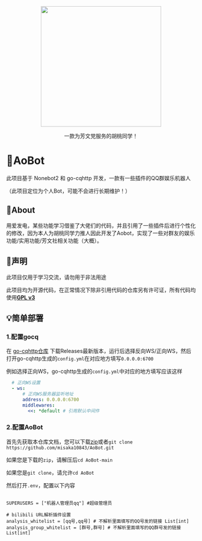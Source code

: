 


<div align=center><img width="320" height="320" src="https://s2.loli.net/2023/01/16/h2rKJ8smjnlxaMO.webp"/></div>


<div align=center><p>一款为芳文党服务的胡桃同学！</p></div>

# 🤖AoBot

此项目基于 Nonebot2 和 go-cqhttp 开发，一款有一些插件的QQ群娱乐机器人

（此项目定位为个人Bot，可能不会进行长期维护！）

## 💭About

用爱发电，某些功能学习借鉴了大佬们的代码，并且引用了一些插件后进行个性化的修改，因为本人为胡桃同学力推人因此开发了Aobot，实现了一些对群友的娱乐功能/实用功能/芳文社相关功能（大概）。

## 📣声明

此项目仅用于学习交流，请勿用于非法用途

此项目均为开源代码，在正常情况下除非引用代码的仓库另有许可证，所有代码均使用[**GPL v3**](https://choosealicense.com/licenses/gpl-3.0/)

## 💡简单部署

### 1.配置gocq

在 [go-cqhttp仓库](https://github.com/Mrs4s/go-cqhttp) 下载Releases最新版本，运行后选择反向WS/正向WS，然后打开go-cqhttp生成的`config.yml`在对应地方填写`0.0.0.0:6700`

例如选择正向WS，go-cqhttp生成的`config.yml`中对应的地方填写应该这样

```yml
  # 正向WS设置
  - ws:
      # 正向WS服务器监听地址
      address: 0.0.0.0:6700
      middlewares:
        <<: *default # 引用默认中间件
```

### 2.配置AoBot

首先先获取本仓库文档，您可以下载[zip](https://github.com/misaka10843/AoBot/archive/refs/heads/main.zip)或者`git clone https://github.com/misaka10843/AoBot.git`

如果您是下载的`zip`，请解压后`cd AoBot-main`

如果您是`git clone`，请允许`cd AoBot`

然后打开`.env`，配置以下内容

```.env

SUPERUSERS = ["机器人管理员qq"] #超级管理员

# bilibili URL解析插件设置
analysis_whitelist = [qq号,qq号] # 不解析里面填写的QQ号发的链接 List[int]
analysis_group_whitelist = [群号,群号] # 不解析里面填写的QQ群号发的链接 List[int]

```